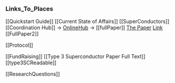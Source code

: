### Links_To_Places

[[Quickstart Guide]]
[[Current State of Affairs]]
[[SuperConductors]]
[[Coordination Hub]]
-> [OnlineHub](https://eirifu.wordpress.com/2023/07/30/lk-99-superconductor-summary/)
-> [[fullPaper]]
[The Paper](https://arxiv.org/abs/2307.12037)
[Link](https://arxiv.org/pdf/2307.12037.pdf)
[[FullPaper2]]

[[Protocol]]

[[FundRaising]]
[[Type 3 Superconductor Paper Full Text]]
[[type3SCReadable]]

[[ResearchQuestions]]